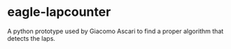 # eagle-lapcounter

A python prototype used by Giacomo Ascari to find a proper algorithm that detects the laps.